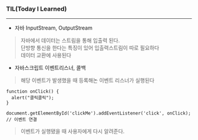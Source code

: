 ### TIL(Today I Learned)  
<hr/>

- 자바 InputStream, OutputStream  
> 자바에서 데이터는 스트림을 통해 입출력 된다.  
단방향 통신을 한다는 특징이 있어 입출력스트림이 따로 필요하다  
데이터 교환에 사용된다


- 자바스크립트 이벤트리스너, 콜백
> 해당 이벤트가 발생했을 때 등록해논 이벤트 리스너가 실행된다  
```
function onClick() {
  alert("클릭클릭");
}

document.getElementById('clickMe').addEventListener('click', onClick); // 이벤트 연결
```

> 이벤트가 실행됐을 때 사용자에게 다시 알려준다.